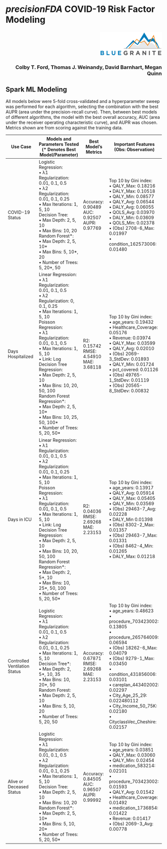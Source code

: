 # _precisionFDA_ COVID-19 Risk Factor Modeling

<h3 align="right"><img src="https://raw.githubusercontent.com/BlueGranite/precisionFDA_VAH_COVID-19/master/img/bg_logo.png" width="200px" alt="BlueGranite, Inc."></h3>

<h3 align="right">Colby T. Ford, Thomas J. Weinandy, David Barnhart, Megan Quinn</h3>

## Spark ML Modeling

All models below were 5-fold cross-validated and a hyperparameter sweep was performed for each algorithm, selecting the combination with the best AUPR (area under the precision-recall curve). Then, between best models of different algorithms, the model with the best overall accuracy, AUC (area under the receiver operating characteristic curve), and AUPR was chosen. Metrics shown are from scoring against the training data.

| Use Case                        	| Models and Parameters Tested<br>     (* Denotes Best Model/Parameter)                                                                                                                                                                                                                                                                                                                                                                                                                                               	| Best Model’s Metrics                               	| Important Features<br>     (Obs: Observation)                                                                                                                                                                                                                                                                                                                                                     	|
|---------------------------------	|---------------------------------------------------------------------------------------------------------------------------------------------------------------------------------------------------------------------------------------------------------------------------------------------------------------------------------------------------------------------------------------------------------------------------------------------------------------------------------------------------------------------	|----------------------------------------------------	|---------------------------------------------------------------------------------------------------------------------------------------------------------------------------------------------------------------------------------------------------------------------------------------------------------------------------------------------------------------------------------------------------	|
| COVID-19 Status                 	| Logistic Regression:<br>     •	λ1 Regularization: 0.01, 0.1, 0.5<br>     •	λ2 Regularization: 0.01, 0.1, 0.25<br>     •	Max Iterations: 1, 5, 10<br>     Decision Tree:<br>     •	Max Depth: 2, 5, 10<br>     •	Max Bins: 10, 20<br>     Random Forest*:<br>     •	Max Depth: 2, 5, 10*<br>     •	Max Bins: 5, 10*, 20<br>     •	Number of Trees: 5, 20*, 50                                                                                                                                                                	| Accuracy: 0.90489<br>AUC: 0.92507<br>AUPR: 0.97769 	| Top 10 by Gini index:<br>     •	QALY_Max: 0.18216<br>     •	DALY_Max: 0.10518<br>     •	QALY_Min: 0.08577<br>     •	QALY_Avg: 0.06544<br>     •	DALY_Avg: 0.06055<br>     •	QOLS_Avg: 0.03970<br>     •	DALY_Min: 0.03609<br>     •	QOLS_Min: 0.02378<br>     •	(Obs) 2708-6_Max: 0.01997<br>     •	condition_162573006: 0.01480                                                                            	|
| Days Hospitalized               	| Linear Regression:<br>     •	λ1 Regularization: 0.01, 0.1, 0.5<br>     •	λ2 Regularization: 0, 0.1, 0.25<br>     •	Max Iterations: 1, 5, 10<br>     Poisson Regression:<br>     •	λ1 Regularization: 0.01, 0.1, 0.5<br>     •	Max Iterations: 1, 5, 10<br>     •	Link: Log<br>     Decision Tree Regression:<br>     •	Max Depth: 2, 5, 10<br>     •	Max Bins: 10, 20, 50, 100<br>     Random Forest Regression*:<br>     •	Max Depth: 2, 5, 10*<br>     •	Max Bins: 10, 25, 50, 100*<br>     •	Number of Trees: 5, 20, 50*    	| R2: 0.15742<br>RMSE: 4.54910<br>MAE: 3.68118       	| Top 10 by Gini index:<br>     •	age_years: 0.19432<br>     •	Healthcare_Coverage: 0.05176<br>     •	Revenue: 0.03974<br>     •	QALY_Max: 0.03599<br>     •	QALY_Avg: 0.02010<br>     •	(Obs) 2069-3_StdDev: 0.01893<br>     •	QALY_Min: 0.01724<br>     •	pct_covered: 0.01126<br>     •	(Obs) 49765-1_StdDev: 0.01119<br>     •	(Obs) 20565-8_StdDev: 0.00832                                              	|
| Days in ICU                     	| Linear Regression:<br>     •	λ1 Regularization: 0.01, 0.1, 0.5<br>     •	λ2 Regularization: 0.01, 0.1, 0.25<br>     •	Max Iterations: 1, 5, 10<br>     Poisson Regression:<br>     •	λ1 Regularization: 0.01, 0.1, 0.5<br>     •	Max Iterations: 1, 5, 10<br>     •	Link: Log<br>     Decision Tree Regression:<br>     •	Max Depth: 2, 5, 10<br>     •	Max Bins: 10, 20, 50, 100<br>     Random Forest Regression*:<br>     •	Max Depth: 2, 5*, 10<br>     •	Max Bins: 10, 25*, 50, 100<br>     •	Number of Trees: 5, 20, 50* 	| R2: 0.04036<br>RMSE: 2.69268<br>MAE: 2.23153       	| Top 10 by Gini index:<br>     •	age_years: 0.13917<br>     •	QALY_Avg: 0.05914<br>     •	QALY_Max: 0.05405<br>     •	QALY_Min: 0.03569<br>     •	(Obs) 29463-7_Avg: 0.02228<br>     •	DALY_Min	0.01398<br>     •	(Obs) 8302-2_Max: 0.01357<br>     •	(Obs) 29463-7_Max: 0.01331<br>     •	(Obs) 8462-4_Min: 0.01265<br>     •	DALY_Max: 0.01218                                                              	|
| Controlled Ventilation   Status 	| Logistic Regression:<br>     •	λ1 Regularization: 0.01, 0.1, 0.5<br>     •	λ2 Regularization: 0.01, 0.1, 0.25<br>     •	Max Iterations: 1, 5, 10<br>     Decision Tree*:<br>     •	Max Depth: 2, 5*, 10, 35<br>     •	Max Bins: 10, 20*, 50<br>     Random Forest:<br>     •	Max Depth: 2, 5, 10<br>     •	Max Bins: 5, 10, 20<br>     •	Number of Trees: 5, 20, 50                                                                                                                                                         	| Accuracy: 0.67871<br>RMSE: 2.69268<br>MAE: 2.23153 	| Top 10 by Gini index:<br>     •	age_years: 0.48623<br>     •	procedure_703423002: 0.13805<br>     •	procedure_265764009: 0.06594<br>     •	(Obs) 18262-6_Max: 0.04079<br>     •	(Obs) 9279-1_Max: 0.03450<br>     •	condition_431856006: 0.03101<br>     •	careplan_443402002: 0.02297<br>     •	City_Age_25_29: 0.022480112<br>     •	City_Income_50_75K: 0.02180<br>     •	CityclassVec_Cheshire: 0.02157 	|
| Alive or Deceased Status        	| Logistic Regression:<br>     •	λ1 Regularization: 0.01, 0.1, 0.5<br>     •	λ2 Regularization: 0.01, 0.1, 0.25<br>     •	Max Iterations: 1, 5, 10<br>     Decision Tree:<br>     •	Max Depth: 2, 5, 10<br>     •	Max Bins: 10, 20<br>     Random Forest*:<br>     •	Max Depth: 2, 5, 10*<br>     •	Max Bins: 5, 10, 20*<br>     •	Number of Trees: 5, 20, 50*                                                                                                                                                                	| Accuracy: 0.84505<br>AUC: 0.96507<br>AUPR: 0.99992 	| Top 10 by Gini index:<br>     •	age_years: 0.03851<br>     •	QALY_Max: 0.03060<br>     •	QALY_Min: 0.02454<br>     •	medication_583214: 0.02101<br>     •	procedure_703423002: 0.01593<br>     •	QALY_Avg: 0.01542<br>     •	Healthcare_Coverage: 0.01492<br>     •	medication_1736854: 0.01422<br>     •	Revenue: 0.01417<br>     •	(Obs) 2069-3_Avg: 0.00778                                              	|

